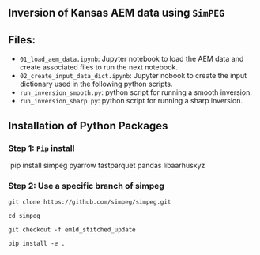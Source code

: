 ## Inversion of Kansas AEM data using `SimPEG`

## Files: 
- `01_load_aem_data.ipynb`: Jupyter notebook to load the AEM data and create associated files to run the next notebook.
- `02_create_input_data_dict.ipynb`: Jupyter nobook to create the input dictionary used in the following python scripts.
- `run_inversion_smooth.py`: python script for running a smooth inversion.
- `run_inversion_sharp.py`: python script for running a sharp inversion.

## Installation of Python Packages

### Step 1: `Pip` install

`pip install simpeg pyarrow fastparquet pandas libaarhusxyz

### Step 2: Use a specific branch of simpeg

`git clone https://github.com/simpeg/simpeg.git`

`cd simpeg`

`git checkout -f em1d_stitched_update`

`pip install -e .`


